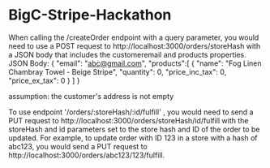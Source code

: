 # BigC-Stripe-Hackathon

When calling the /createOrder endpoint with a query parameter, you would need to use a POST request to 
http://localhost:3000/orders/storeHash
with a JSON body that includes the customeremail and products properties.
JSON Body:
{ "email": "abc@gmail.com", "products":[
          {
            "name": "Fog Linen Chambray Towel - Beige Stripe",
            "quantity": 0,
            "price_inc_tax": 0,
            "price_ex_tax": 0
          }
        ] }

assumption: the customer's address is not empty


To use endpoint '/orders/:storeHash/:id/fulfill' , you would need to send a PUT request to http://localhost:3000/orders/storeHash/id/fulfill with the storeHash and id parameters set to the store hash and ID of the order to be updated. For example, to update order with ID 123 in a store with a hash of abc123, you would send a PUT request to http://localhost:3000/orders/abc123/123/fulfill.
